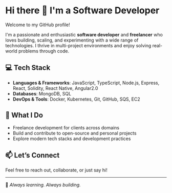 # Hi there 👋 I'm a Software Developer

Welcome to my GitHub profile!

I'm a passionate and enthusiastic **software developer** and **freelancer** who loves building, scaling, and experimenting with a wide range of technologies. I thrive in multi-project environments and enjoy solving real-world problems through code.

## 💻 Tech Stack

- **Languages & Frameworks**: JavaScript, TypeScript, Node.js, Express, React, Solidity, React Native, Angular2.0  
- **Databases**: MongoDB, SQL
- **DevOps & Tools**: Docker, Kubernetes, Git, GitHub, SQS, EC2

## 🔧 What I Do

- Freelance development for clients across domains
- Build and contribute to open-source and personal projects
- Explore modern tech stacks and development practices

## 📫 Let’s Connect

Feel free to reach out, collaborate, or just say hi!

---

🚀 *Always learning. Always building.*
